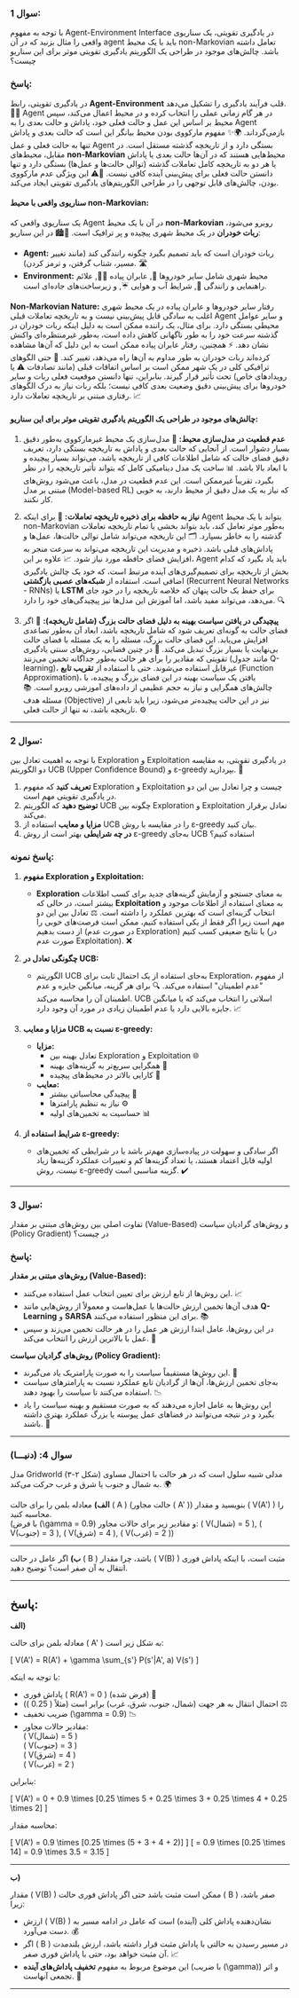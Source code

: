 ### سوال 1:
با توجه به مفهوم Agent-Environment Interface در یادگیری تقویتی، یک سناریوی واقعی را مثال بزنید که در آن agent باید با یک محیط non-Markovian تعامل داشته باشد. چالش‌های موجود در طراحی یک الگوریتم یادگیری تقویتی موثر برای این سناریو چیست؟

### پاسخ:

در یادگیری تقویتی، رابط **Agent-Environment** قلب فرآیند یادگیری را تشکیل می‌دهد. 🤖💡 Agent در هر گام زمانی عملی را انتخاب کرده و در محیط اعمال می‌کند، سپس محیط بر اساس این عمل و حالت فعلی خود، پاداش و حالت بعدی را به Agent بازمی‌گرداند. 🌍✨ مفهوم مارکووی بودن محیط بیانگر این است که حالت بعدی و پاداش تنها به حالت فعلی و عمل Agent بستگی دارد و از تاریخچه گذشته مستقل است. در مقابل، محیط‌های **non-Markovian** محیط‌هایی هستند که در آن‌ها حالت بعدی یا پاداش یا هر دو به تاریخچه کامل تعاملات گذشته (توالی حالت‌ها و عمل‌ها) بستگی دارد و تنها دانستن حالت فعلی برای پیش‌بینی آینده کافی نیست. 🔄⚠️ این ویژگی عدم مارکووی بودن، چالش‌های قابل توجهی را در طراحی الگوریتم‌های یادگیری تقویتی ایجاد می‌کند.

#### سناریوی واقعی با محیط non-Markovian:

یک سناریوی واقعی که Agent در آن با یک محیط **non-Markovian** روبرو می‌شود، **ربات خودران** در یک محیط شهری پیچیده و پر ترافیک است. 🚗🏙️ در این سناریو:

- **Agent:** ربات خودران است که باید تصمیم بگیرد چگونه رانندگی کند (مانند تغییر مسیر، شتاب گرفتن، و ترمز کردن). 🛣️
- **Environment:** محیط شهری شامل سایر خودروها 🚙, عابران پیاده 🚶‍♂️, علائم راهنمایی و رانندگی 🛑, شرایط آب و هوایی ☔, و زیرساخت‌های جاده‌ای است.

**Non-Markovian Nature:** رفتار سایر خودروها و عابران پیاده در یک محیط شهری اغلب به سادگی قابل پیش‌بینی نیست و به تاریخچه تعاملات قبلی Agent و سایر عوامل محیطی بستگی دارد. برای مثال، یک راننده ممکن است به دلیل اینکه ربات خودران در گذشته سرعت خود را به طور ناگهانی کاهش داده است، به‌طور غیرمنتظره‌ای واکنش نشان دهد. ⚡ همچنین، رفتار عابران پیاده ممکن است به این دلیل که آن‌ها مشاهده کرده‌اند ربات خودران به طور مداوم به آن‌ها راه می‌دهد، تغییر کند. 👀 حتی الگوهای ترافیکی کلی در یک شهر ممکن است بر اساس اتفاقات قبلی (مانند تصادفات ⚠️ یا رویدادهای خاص) تحت تأثیر قرار گیرند. بنابراین، تنها دانستن موقعیت فعلی ربات و سایر خودروها برای پیش‌بینی دقیق وضعیت بعدی کافی نیست؛ بلکه ربات نیاز به درک الگوهای رفتاری مبتنی بر تاریخچه تعاملات دارد. 📈

#### چالش‌های موجود در طراحی یک الگوریتم یادگیری تقویتی موثر برای این سناریو:

1. **عدم قطعیت در مدل‌سازی محیط:** 🧩 مدل‌سازی یک محیط غیرمارکووی به‌طور دقیق بسیار دشوار است. از آنجایی که حالت بعدی و پاداش به تاریخچه بستگی دارد، تعریف دقیق فضای حالت که شامل اطلاعات کافی از تاریخچه باشد، می‌تواند بسیار پیچیده و با ابعاد بالا باشد. 📊 ساخت یک مدل دینامیکی کامل که بتواند تأثیر تاریخچه را در نظر بگیرد، تقریباً غیرممکن است. این عدم قطعیت در مدل، باعث می‌شود روش‌های مبتنی بر مدل (Model-based RL) که نیاز به یک مدل دقیق از محیط دارند، به خوبی کار نکنند.

2. **نیاز به حافظه برای ذخیره تاریخچه تعاملات:** 🧠 برای اینکه Agent بتواند با یک محیط non-Markovian به‌طور موثر تعامل کند، باید بتواند بخشی یا تمام تاریخچه تعاملات گذشته را به خاطر بسپارد. 🗂️ این تاریخچه می‌تواند شامل توالی حالت‌ها، عمل‌ها و پاداش‌های قبلی باشد. ذخیره و مدیریت این تاریخچه می‌تواند به سرعت منجر به افزایش فضای حافظه مورد نیاز شود. 📈 علاوه بر این، Agent باید یاد بگیرد که کدام بخش از تاریخچه برای تصمیم‌گیری‌های آینده مرتبط است، که خود یک چالش یادگیری اضافی است. استفاده از **شبکه‌های عصبی بازگشتی** (Recurrent Neural Networks - RNNs) یا **LSTM** برای حفظ یک حالت پنهان که خلاصه تاریخچه را در خود جای می‌دهد، می‌تواند مفید باشد، اما آموزش این مدل‌ها نیز پیچیدگی‌های خود را دارد. 🔍

3. **پیچیدگی در یافتن سیاست بهینه به دلیل فضای حالت بزرگ (شامل تاریخچه):** 🌌 اگر فضای حالت به گونه‌ای تعریف شود که شامل تاریخچه باشد، ابعاد آن به‌طور تصاعدی افزایش می‌یابد. این فضای حالت بزرگ، مسئله را به یک مسئله با فضای حالت بی‌نهایت یا بسیار بزرگ تبدیل می‌کند. 🔄 در چنین فضایی، روش‌های سنتی یادگیری تقویتی که مقادیر را برای هر حالت به‌طور جداگانه تخمین می‌زنند (مانند جدول Q-learning)، غیرقابل استفاده می‌شوند. حتی با استفاده از **تقریب تابع** (Function Approximation)، یافتن یک سیاست بهینه در این فضای بزرگ و پیچیده، با چالش‌های همگرایی و نیاز به حجم عظیمی از داده‌های آموزشی روبرو است. 📚 مسئله هدف (Objective) نیز در این حالت پیچیده‌تر می‌شود، زیرا باید تابعی از تاریخچه باشد، نه تنها از حالت فعلی. ⚙️

---

### سوال 2:
با توجه به اهمیت تعادل بین Exploration و Exploitation در یادگیری تقویتی، به مقایسه دو الگوریتم UCB (Upper Confidence Bound) و ε-greedy بپردازید. 🌟

1. **تعریف کنید** که مفهوم Exploration و Exploitation چیست و چرا تعادل بین این دو در یادگیری تقویتی مهم است.
2. **توضیح دهید** که الگوریتم UCB چگونه بین Exploration و Exploitation تعادل برقرار می‌کند.
3. **مزایا و معایب** استفاده از UCB را در مقایسه با روش ε-greedy بیان کنید.
4. **در چه شرایطی** بهتر است از روش ε-greedy به‌جای UCB استفاده کنیم؟

### پاسخ نمونه:

1. **مفهوم Exploration و Exploitation:** 
   - **Exploration** به معنای جستجو و آزمایش گزینه‌های جدید برای کسب اطلاعات بیشتر است، در حالی که **Exploitation** به معنای استفاده از اطلاعات موجود و انتخاب گزینه‌ای است که بهترین عملکرد را داشته است. ⚖️ تعادل بین این دو مهم است زیرا اگر فقط از یکی استفاده کنیم، ممکن است فرصت‌های خوبی را از دست بدهیم (در صورت عدم Exploration) یا نتایج ضعیفی کسب کنیم (در صورت عدم Exploitation). ❌

2. **چگونگی تعادل در UCB:** 
   - الگوریتم UCB به‌جای استفاده از یک احتمال ثابت برای Exploration، از مفهوم "عدم اطمینان" استفاده می‌کند. 🔍 برای هر گزینه، میانگین جایزه و عدم اطمینان آن را محاسبه می‌کند. UCB اسلاتی را انتخاب می‌کند که یا میانگین جایزه بالایی دارد یا عدم اطمینان زیادی در مورد آن وجود دارد. 📈

3. **مزایا و معایب UCB نسبت به ε-greedy:**
   - **مزایا:** 
     - تعادل بهینه بین Exploration و Exploitation 🌐
     - همگرایی سریع‌تر به گزینه‌های بهینه 🚀
     - کارایی بالاتر در محیط‌های پیچیده 🔬
   - **معایب:**
     - پیچیدگی محاسباتی بیشتر 🧮
     - نیاز به تنظیم پارامترها ⚙️
     - حساسیت به تخمین‌های اولیه 📊

4. **شرایط استفاده از ε-greedy:** 
   - اگر سادگی و سهولت در پیاده‌سازی مهم‌تر باشد یا در شرایطی که تخمین‌های اولیه قابل اعتماد هستند، یا تعداد گزینه‌ها کم و تغییرات عملکرد گزینه‌ها زیاد نیست، روش ε-greedy گزینه مناسبی است. ✔️

---

### سوال 3:
تفاوت اصلی بین روش‌های مبتنی بر مقدار (Value-Based) و روش‌های گرادیان سیاست (Policy Gradient) در چیست؟

### پاسخ:

**روش‌های مبتنی بر مقدار (Value-Based):**
- این روش‌ها از تابع ارزش برای تعیین انتخاب عمل استفاده می‌کنند. 📈
- هدف آن‌ها تخمین ارزش حالت‌ها یا عمل‌هاست و معمولاً از روش‌هایی مانند **Q-Learning** و **SARSA** برای این منظور استفاده می‌کنند. 📚
- در این روش‌ها، عامل ابتدا ارزش هر عمل را در هر حالت تخمین می‌زند و سپس عمل با بالاترین ارزش را انتخاب می‌کند. 🥇

**روش‌های گرادیان سیاست (Policy Gradient):**
- این روش‌ها مستقیماً سیاست را به صورت پارامتریک یاد می‌گیرند. 🎯
- به‌جای تخمین ارزش‌ها، آن‌ها از گرادیان تابع عملکرد نسبت به پارامترهای سیاست استفاده می‌کنند تا سیاست را بهبود دهند. 📉
- این روش‌ها به عامل اجازه می‌دهند که به صورت مستقیم و بهینه سیاست را یاد بگیرد و در نتیجه می‌توانند در فضاهای عمل پیوسته یا بزرگ عملکرد بهتری داشته باشند. 🌟

---
### سوال 4: (دنیـــا)

مدل Gridworld (شکل ۲-۳) مدلی شبیه سلول است که در هر حالت با احتمال مساوی به شمال و جنوب یا شرق و غرب حرکت می‌کند. 🌍

**الف)** معادله بلمن را برای حالت \( A \) (حالت مجاور \( A' \)) بنویسید و مقدار \( V(A') \) را محاسبه کنید.  
(با فرض \(\gamma = 0.9\) و مقادیر زیر برای حالات مجاور: \( V(شمال) = 5 \), \( V(جنوب) = 3 \), \( V(شرق) = 4 \), \( V(غرب) = 2 \))

---

**ب)** اگر عامل در حالت \( B \) باشد، چرا مقدار \( V(B) \) مثبت است، با اینکه پاداش فوری انتقال به آن صفر است؟ توضیح دهید.

---

## پاسخ:

**الف)**

معادله بلمن برای حالت \( A' \) به شکل زیر است:

\[
V(A') = R(A') + \gamma \sum_{s'} P(s'|A', a) V(s')
\]

با توجه به اینکه:

- پاداش فوری \( R(A') = 0 \) (فرض شده) 🚫
- احتمال انتقال به هر جهت (شمال، جنوب، شرق، غرب) برابر است (مثلاً \( 0.25 \)) ⚖️
- ضریب تخفیف \(\gamma = 0.9\) 📉
- مقادیر حالات مجاور:  
  \( V(شمال) = 5 \)  
  \( V(جنوب) = 3 \)  
  \( V(شرق) = 4 \)  
  \( V(غرب) = 2 \)

بنابراین:

\[
V(A') = 0 + 0.9 \times [0.25 \times 5 + 0.25 \times 3 + 0.25 \times 4 + 0.25 \times 2]
\]

محاسبه مقدار:

\[
V(A') = 0.9 \times [0.25 \times (5 + 3 + 4 + 2)]
\]
\[
= 0.9 \times [0.25 \times 14] = 0.9 \times 3.5 = 3.15
\]

---

**ب)**

مقدار \( V(B) \) ممکن است مثبت باشد حتی اگر پاداش فوری حالت \( B \) صفر باشد، زیرا:

- ارزش \( V(B) \) نشان‌دهنده پاداش کلی (آینده) است که عامل در ادامه مسیر به دست می‌آورد. 💰
- اگر \( B \) در مسیر رسیدن به حالتی با پاداش مثبت قرار داشته باشد، ارزش بلندمدت آن مثبت خواهد بود، حتی با پاداش فوری صفر. 📈
- این موضوع مربوط به مفهوم **تخفیف پاداش‌های آینده** (با ضریب \(\gamma\)) و اثر تجمعی آنهاست. 🔄

---

